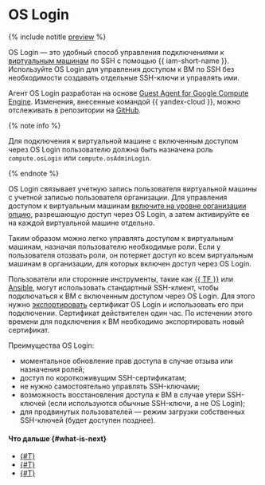 # OS Login

{% include notitle [preview](../../_includes/note-preview-by-request.md) %}

OS Login — это удобный способ управления подключениями к [виртуальным машинам](../../compute/concepts/vm.md) по SSH с помощью {{ iam-short-name }}. Используйте OS Login для управления доступом к ВМ по SSH без необходимости создавать отдельные SSH-ключи и управлять ими.

Агент OS Login разработан на основе [Guest Agent for Google Compute Engine](https://github.com/GoogleCloudPlatform/guest-agent). Изменения, внесенные командой {{ yandex-cloud }}, можно отслеживать в репозитории на [GitHub](https://github.com/yandex-cloud/yandex-cloud-guest-agent).

{% note info %}

Для подключения к виртуальной машине с включенным доступом через OS Login пользователю должна быть назначена роль `compute.osLogin` или `compute.osAdminLogin`.

{% endnote %}

OS Login связывает учетную запись пользователя виртуальной машины с учетной записью пользователя организации. Для управления доступом к виртуальным машинам [включите на уровне организации опцию](../operations/os-login-access.md), разрешающую доступ через OS Login, а затем активируйте ее на каждой виртуальной машине отдельно.

Таким образом можно легко управлять доступом к виртуальным машинам, назначая пользователю необходимые роли. Если у пользователя отозвать роли, он потеряет доступ ко всем виртуальным машинам в организации, для которых включен доступ через OS Login.

Пользователи или сторонние инструменты, такие как [{{ TF }}](https://www.terraform.io/) или [Ansible](https://www.ansible.com/), могут использовать стандартный SSH-клиент, чтобы подключаться к ВМ с включенным доступом через OS Login. Для этого нужно [экспортировать](../../compute/operations/vm-connect/os-login-export-certificate.md) сертификат OS Login и использовать его при подключении. Сертификат действителен один час. По истечении этого времени для подключения к ВМ необходимо экспортировать новый сертификат.

Преимущества OS Login:

* моментальное обновление прав доступа в случае отзыва или назначения ролей;
* доступ по короткоживущим SSH-сертификатам;
* не нужно самостоятельно управлять SSH-ключами;
* возможность восстановления доступа к ВМ в случае утери SSH-ключей (если используются обычные SSH-ключи, а не OS Login);
* для продвинутых пользователей — режим загрузки собственных SSH-ключей (будет доступен позднее).

#### Что дальше {#what-is-next}

* [{#T}](../operations/os-login-access.md)
* [{#T}](../operations/os-login-profile-create.md)
* [{#T}](../../compute/operations/vm-connect/os-login.md)
